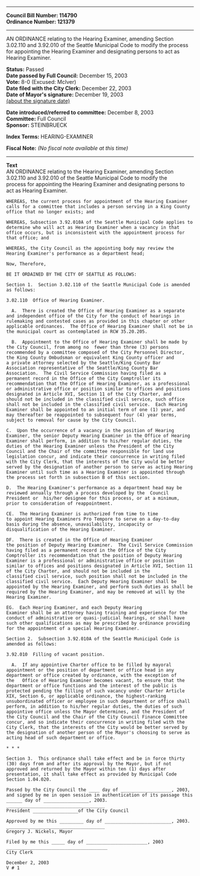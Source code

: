 * * * * *  
  
**Council Bill Number: [](#h0)[](#h2)114790**   
**Ordinance Number: 121379**  
  
* * * * *  
  
AN ORDINANCE relating to the Hearing Examiner, amending Section 3.02.110 and 3.92.010 of the Seattle Municipal Code to modify the process for appointing the Hearing Examiner and designating persons to act as Hearing Examiner.  
  
**Status:** Passed   
**Date passed by Full Council:** December 15, 2003   
**Vote:** 8-0 (Excused: McIver)   
**Date filed with the City Clerk:** December 22, 2003   
**Date of Mayor's signature:** December 19, 2003   
[(about the signature date)](/~public/approvaldate.htm)   
  
  
**Date introduced/referred to committee:** December 8, 2003   
**Committee:** Full Council   
**Sponsor:** STEINBRUECK   
  
**Index Terms:** HEARING-EXAMINER  
  
**Fiscal Note:** *(No fiscal note available at this time)*  
  
* * * * *  
  
**Text**  
    AN ORDINANCE relating to the Hearing Examiner, amending Section  
    3.02.110 and 3.92.010 of the Seattle Municipal Code to modify the  
    process for appointing the Hearing Examiner and designating persons to  
    act as Hearing Examiner.  
  
    WHEREAS, the current process for appointment of the Hearing Examiner  
    calls for a committee that includes a person serving in a King County  
    office that no longer exists; and  
  
    WHEREAS, Subsection 3.92.010A of the Seattle Municipal Code applies to  
    determine who will act as Hearing Examiner when a vacancy in that  
    office occurs, but is inconsistent with the appointment process for  
    that office; and  
  
    WHEREAS, the City Council as the appointing body may review the  
    Hearing Examiner's performance as a department head;  
  
    Now, Therefore,  
  
    BE IT ORDAINED BY THE CITY OF SEATTLE AS FOLLOWS:  
  
    Section 1.  Section 3.02.110 of the Seattle Municipal Code is amended  
    as follows:  
  
    3.02.110  Office of Hearing Examiner.  
  
      A.  There is created the Office of Hearing Examiner as a separate  
    and independent office of the City for the conduct of hearings in  
    rulemaking and contested cases as provided in this chapter or other  
    applicable ordinances.  The Office of Hearing Examiner shall not be in  
    the municipal court as contemplated in RCW 35.20.205.  
  
      B.  Appointment to the Office of Hearing Examiner shall be made by  
    the City Council, from among no  fewer than three (3) persons  
    recommended by a committee composed of the City Personnel Director,  
    the King County Ombudsman or equivalent King County officer and  
    a private attorney selected by the Seattle/King County Bar  
    Association representative of the Seattle/King County Bar  
    Association.  The Civil Service Commission having filed as a  
    permanent record in the Office of the City Comptroller its  
    recommendation that the Office of Hearing Examiner, as a professional  
    or administrative office or position similar to offices and positions  
    designated in Article XVI, Section 11 of the City Charter, and  
    should not be included in the classified civil service, such office  
    shall not be included in the classified civil service.  Each Hearing  
    Examiner shall be appointed to an initial term of one (1) year, and  
    may thereafter be reappointed to subsequent four (4) year terms,  
    subject to removal for cause by the City Council.  
  
    C.  Upon the occurrence of a vacancy in the position of Hearing  
    Examiner, the senior Deputy Hearing Examiner in the Office of Hearing  
    Examiner shall perform, in addition to his/her regular duties, the  
    duties of the Hearing Examiner unless the President of the City  
    Council and the Chair of the committee responsible for land use  
    legislation concur, and indicate their concurrence in writing filed  
    with the City Clerk, that the interests of the City would be better  
    served by the designation of another person to serve as acting Hearing  
    Examiner until such time as a Hearing Examiner is appointed through  
    the process set forth in subsection B of this section.  
  
    D.  The Hearing Examiner's performance as a department head may be  
    reviewed annually through a process developed by the  Council  
    President or  his/her designee for this process, or at a minimum,  
    prior to consideration of reappointment.  
  
    CE.  The Hearing Examiner is authorized from time to time  
    to appoint Hearing Examiners Pro Tempore to serve on a day-to-day  
    basis during the absence, unavailability, incapacity or  
    disqualification of the Hearing Examiner.  
  
    DF.  There is created in the Office of Hearing Examiner  
    the position of Deputy Hearing Examiner.  The Civil Service Commission  
    having filed as a permanent record in the Office of the City  
    Comptroller its recommendation that the position of Deputy Hearing  
    Examiner is a professional or administrative office or position  
    similar to offices and positions designated in Article XVI, Section 11  
    of the City Charter, and should not be included in the  
    classified civil service, such position shall not be included in the  
    classified civil service.  Each Deputy Hearing Examiner shall be  
    appointed by the Hearing Examiner, and perform such duties as shall be  
    required by the Hearing Examiner, and may be removed at will by the  
    Hearing Examiner.  
  
    EG.  Each Hearing Examiner, and each Deputy Hearing  
    Examiner shall be an attorney having training and experience for the  
    conduct of administrative or quasi-judicial hearings, or shall have  
    such other qualifications as may be prescribed by ordinance providing  
    for the appointment of a special Hearing Examiner.  
  
    Section 2.  Subsection 3.92.010A of the Seattle Municipal Code is  
    amended as follows:  
  
    3.92.010  Filling of vacant position.  
  
      A.  If any appointive Charter office to be filled by mayoral  
    appointment or the position of department or office head in any  
    department or office created by ordinance, with the exception of  
    the   Office of Hearing Examiner becomes vacant, to ensure that the  
    department or office functions and the interest of the public is  
    protected pending the filling of such vacancy under Charter Article  
    XIX, Section 6, or applicable ordinance, the highest-ranking  
    unsubordinated officer or employee in such department or office shall  
    perform, in addition to his/her regular duties, the duties of such  
    appointive office unless the Mayor determines, and the President of  
    the City Council and the Chair of the City Council Finance Committee  
    concur, and so indicate their concurrence in writing filed with the  
    City Clerk, that the interests of the City would be better served by  
    the designation of another person of the Mayor's choosing to serve as  
    acting head of such department or office.  
  
    * * *  
  
    Section 3.  This ordinance shall take effect and be in force thirty  
    (30) days from and after its approval by the Mayor, but if not  
    approved and returned by the Mayor within ten (1) days after  
    presentation, it shall take effect as provided by Municipal Code  
    Section 1.04.020.  
  
    Passed by the City Council the ____ day of ___________________, 2003,  
    and signed by me in open session in authentication of its passage this  
    ______ day of _________________, 2003.  
    _____________________________________  
    President _________________of the City Council  
  
    Approved by me this _________ day of _________________________, 2003.  
    _____________________________________  
    Gregory J. Nickels, Mayor  
  
    Filed by me this _____ day of _______________________, 2003  
    ______________________________________  
    City Clerk  
  
    December 2, 2003  
    V # 1  
